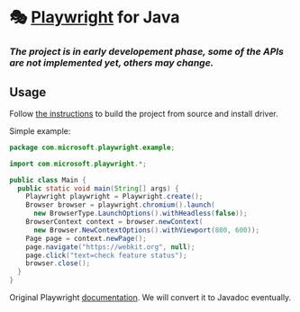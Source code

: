 # 🎭 [Playwright](https://github.com/microsoft/playwright) for Java

### _The project is in early developement phase, some of the APIs are not implemented yet, others may change._


## Usage

Follow [the instructions](https://github.com/microsoft/playwright-java/blob/master/CONTRIBUTING.md#getting-code) to build the project from source and install driver.


Simple example:

```java
package com.microsoft.playwright.example;

import com.microsoft.playwright.*;

public class Main {
  public static void main(String[] args) {
    Playwright playwright = Playwright.create();
    Browser browser = playwright.chromium().launch(
      new BrowserType.LaunchOptions().withHeadless(false));
    BrowserContext context = browser.newContext(
      new Browser.NewContextOptions().withViewport(800, 600));
    Page page = context.newPage();
    page.navigate("https://webkit.org", null);
    page.click("text=check feature status");
    browser.close();
  }
}
```

Original Playwright [documentation](https://playwright.dev/). We will convert it to Javadoc eventually.
